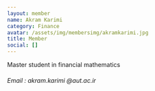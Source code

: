 ```yaml
---
layout: member
name: Akram Karimi
category: Finance
avatar: /assets/img/membersimg/akramkarimi.jpg
title: Member
social: []
---
```


Master student in financial mathematics

###### Email : akram.karimi @aut.ac.ir
